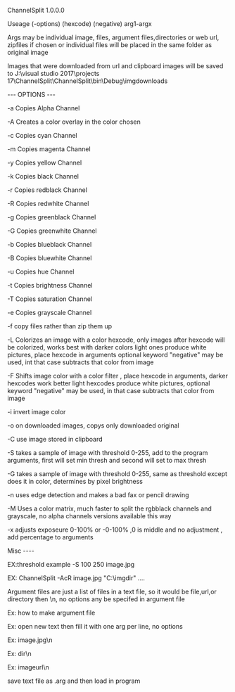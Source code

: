 ChannelSplit 1.0.0.0

Useage (-options) (hexcode) (negative) arg1-argx

Args may be individual image, files, argument files,directories or web url, zipfiles if chosen or individual files will be placed in the same folder as original image

Images that were downloaded from url and clipboard images will be saved to J:\visual studio 2017\projects 17\ChannelSplit\ChannelSplit\bin\Debug\imgdownloads

--- OPTIONS ---

-a Copies Alpha Channel

-A Creates a color overlay in the color chosen

-c Copies cyan Channel

-m Copies magenta Channel

-y Copies yellow Channel

-k Copies black Channel

-r Copies redblack Channel

-R Copies redwhite Channel

-g Copies greenblack Channel

-G Copies greenwhite Channel

-b Copies blueblack Channel

-B Copies bluewhite Channel

-u Copies hue Channel

-t Copies brightness Channel

-T Copies saturation Channel

-e Copies grayscale Channel

-f copy files rather than zip them up

-L Colorizes an image with a color hexcode, only images after hexcode will be colorized, works best with darker colors light ones produce white pictures, place hexcode in arguments optional keyword "negative" may be used, int that case subtracts that color from image

-F Shifts image color with a color filter , place hexcode in arguments, darker hexcodes work better light hexcodes produce white pictures, optional keyword "negative" may be used, in that case subtracts that color from image

-i invert image color

-o on downloaded images, copys only downloaded original

-C use image stored in clipboard

-S takes a sample of image with threshold 0-255, add to the program arguments, first will set min thresh and second will set to max thresh

-G takes a sample of image with threshold 0-255, same as threshold except does it in color, determines by pixel brightness

-n uses edge detection and makes a bad fax or pencil drawing

-M Uses a color matrix, much faster to split the rgbblack channels and grayscale, no alpha channels versions available this way

-x adjusts exposeure 0-100% or -0-100% ,0 is middle and no adjustment , add percentage to arguments

Misc ----



EX:threshold example -S 100 250 image.jpg

EX: ChannelSplit -AcR image.jpg "C:\imgdir" ....

Argument files are just a list of files in a text file, so it would be file,url,or directory then \n, no options any be specifed in argument file

Ex: how to make argument file

Ex: open new text then fill it with one arg per line, no options

Ex: image.jpg\n

Ex: dir\n

Ex: imageurl\n

save text file as .arg and then load in program
